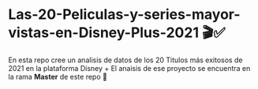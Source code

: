 # Las-20-Peliculas-y-series-mayor-vistas-en-Disney-Plus-2021 🎬✅
En esta repo cree un analisis de datos de los 20 Titulos más exitosos de 2021 en la plataforma Disney + El anaisis de ese proyecto se encuentra en la rama **Master** de este repo 🧐
